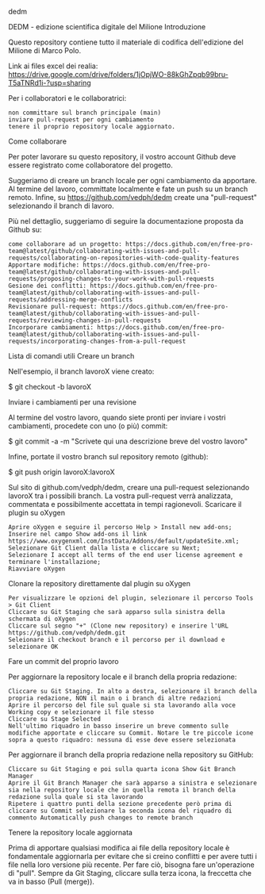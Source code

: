 dedm

DEDM - edizione scientifica digitale del Milione
Introduzione

Questo repository contiene tutto il materiale di codifica dell'edizione del Milione di Marco Polo.

Link ai files excel dei realia: https://drive.google.com/drive/folders/1jOpjWO-88kGhZpqb99bru-T5aTNRd1i-?usp=sharing

Per i collaboratori e le collaboratrici:

    non committare sul branch principale (main)
    inviare pull-request per ogni cambiamento
    tenere il proprio repository locale aggiornato.

Come collaborare

Per poter lavorare su questo repository, il vostro account Github deve essere registrato come collaboratore del progetto.

Suggeriamo di creare un branch locale per ogni cambiamento da apportare. Al termine del lavoro, committate localmente e fate un push su un branch remoto. Infine, su https://github.com/vedph/dedm create una "pull-request" selezionando il branch di lavoro.

Più nel dettaglio, suggeriamo di seguire la documentazione proposta da Github su:

    come collaborare ad un progetto: https://docs.github.com/en/free-pro-team@latest/github/collaborating-with-issues-and-pull-requests/collaborating-on-repositories-with-code-quality-features
    Apportare modifiche: https://docs.github.com/en/free-pro-team@latest/github/collaborating-with-issues-and-pull-requests/proposing-changes-to-your-work-with-pull-requests
    Gesione dei conflitti: https://docs.github.com/en/free-pro-team@latest/github/collaborating-with-issues-and-pull-requests/addressing-merge-conflicts
    Revisionare pull-request: https://docs.github.com/en/free-pro-team@latest/github/collaborating-with-issues-and-pull-requests/reviewing-changes-in-pull-requests
    Incorporare cambiamenti: https://docs.github.com/en/free-pro-team@latest/github/collaborating-with-issues-and-pull-requests/incorporating-changes-from-a-pull-request

Lista di comandi utili
Creare un branch

Nell'esempio, il branch lavoroX viene creato:

$ git checkout -b lavoroX

Inviare i cambiamenti per una revisione

Al termine del vostro lavoro, quando siete pronti per inviare i vostri cambiamenti, procedete con uno (o più) commit:

$ git commit -a -m "Scrivete qui una descrizione breve del vostro lavoro"

Infine, portate il vostro branch sul repository remoto (github):

$ git push origin lavoroX:lavoroX

Sul sito di github.com/vedph/dedm, creare una pull-request selezionando lavoroX tra i possibili branch. La vostra pull-request verrà analizzata, commentata e possibilmente accettata in tempi ragionevoli.
Scaricare il plugin su oXygen

    Aprire oXygen e seguire il percorso Help > Install new add-ons;
    Inserire nel campo Show add-ons il link https://www.oxygenxml.com/InstData/Addons/default/updateSite.xml;
    Selezionare Git Client dalla lista e cliccare su Next;
    Selezionare I accept all terms of the end user license agreement e terminare l'installazione;
    Riavviare oXygen

Clonare la repository direttamente dal plugin su oXygen

    Per visualizzare le opzioni del plugin, selezionare il percorso Tools > Git Client
    Cliccare su Git Staging che sarà apparso sulla sinistra della schermata di oXygen
    Cliccare sul segno "+" (Clone new repository) e inserire l'URL https://github.com/vedph/dedm.git
    Seleionare il checkout branch e il percorso per il download e selezionare OK

Fare un commit del proprio lavoro

Per aggiornare la repository locale e il branch della propria redazione:

    Cliccare su Git Staging. In alto a destra, selezionare il branch della propria redazione, NON il main o i branch di altre redazioni
    Aprire il percorso del file sul quale si sta lavorando alla voce Working copy e selezionare il file stesso
    Cliccare su Stage Selected
    Nell'ultimo riquadro in basso inserire un breve commento sulle modifiche apportate e cliccare su Commit. Notare le tre piccole icone sopra a questo riquadro: nessuna di esse deve essere selezionata

Per aggiornare il branch della propria redazione nella repository su GitHub:

    Cliccare su Git Staging e poi sulla quarta icona Show Git Branch Manager
    Aprire il Git Branch Manager che sarà apparso a sinistra e selezionare sia nella repository locale che in quella remota il branch della redazione sulla quale si sta lavorando
    Ripetere i quattro punti della sezione precedente però prima di cliccare su Commit selezionare la seconda icona del riquadro di commento Automatically push changes to remote branch

Tenere la repository locale aggiornata

Prima di apportare qualsiasi modifica ai file della repository locale è fondamentale aggiornarla per evitare che si creino conflitti e per avere tutti i file nella loro versione più recente. Per fare ciò, bisogna fare un'operazione di "pull". Sempre da Git Staging, cliccare sulla terza icona, la freccetta che va in basso (Pull (merge)).